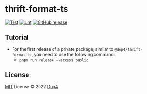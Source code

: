 # thrift-format-ts

[![Test](https://github.com/Dup4/thrift-format-ts/actions/workflows/test.yml/badge.svg)](https://github.com/Dup4/thrift-format-ts/actions/workflows/test.yml)
[![Lint](https://github.com/Dup4/thrift-format-ts/actions/workflows/lint.yml/badge.svg)](https://github.com/Dup4/thrift-format-ts/actions/workflows/lint.yml)
[![GitHub release](https://img.shields.io/github/release/Dup4/thrift-format-ts.svg)](https://GitHub.com/Dup4/thrift-format-ts/releases/)

## Tutorial

* For the first release of a private package, similar to `@dup4/thrift-format-ts`, you need to use the following command:
  * `pnpm run release --access public`

## License

[MIT](./LICENSE) License © 2022 [Dup4](https://github.com/Dup4)

